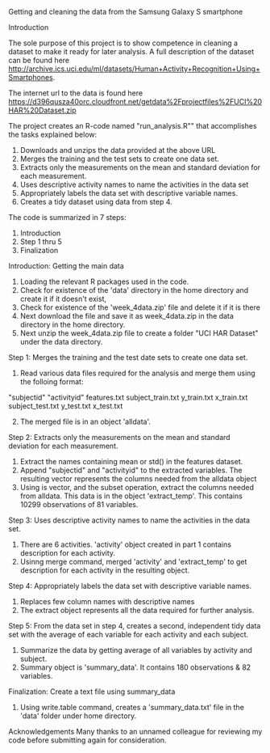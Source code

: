 Getting and cleaning the data from the Samsung Galaxy S smartphone

Introduction

The sole purpose of this project is to show competence in cleaning a dataset to make it ready for later analysis. A full description of the dataset can be found here <http://archive.ics.uci.edu/ml/datasets/Human+Activity+Recognition+Using+Smartphones>.

The internet url to the data is found here <https://d396qusza40orc.cloudfront.net/getdata%2Fprojectfiles%2FUCI%20HAR%20Dataset.zip>

The project creates an R-code named "run_analysis.R"" that accomplishes the tasks explained below:
1. Downloads and unzips the data provided at the above URL
2. Merges the training and the test sets to create one data set.
3. Extracts only the measurements on the mean and standard deviation for each measurement.
4. Uses descriptive activity names to name the activities in the data set
5. Appropriately labels the data set with descriptive variable names.
6. Creates a tidy dataset using data from step 4.

The code is summarized in 7 steps:
1. Introduction
2. Step 1 thru 5
3. Finalization


Introduction: Getting the main data
1. Loading the relevant R packages used in the code.
2. Check for existence of the 'data' directory in the home directory and create it if it doesn't exist,
3. Check for existence of the 'week_4data.zip' file and delete it if it is there 
4. Next download the file and save it as week_4data.zip in the data directory in the home directory.
5. Next unzip the week_4data.zip file to create a folder "UCI HAR Dataset" under the data directory.


Step 1: Merges the training and the test date sets to create one data set.
1. Read various data files required for the analysis and merge them using the folloing format:
        
"subjectid"         "activityid"   features.txt
subject_train.txt   y_train.txt    x_train.txt
subject_test.txt    y_test.txt     x_test.txt

2. The merged file is in an object 'alldata'.


Step 2: Extracts only the measurements on the mean and standard deviation for each measurement.
1. Extract the names containing mean or std() in the features dataset.
2. Append "subjectid" and "activityid" to the extracted variables. The resulting vector represents 
the columns needed from the alldata object
3. Using is vector, and the subset operation, extract the columns needed from alldata. 
This data is in the object 'extract_temp'. This contains 10299 observations of 81 variables.


Step 3: Uses descriptive activity names to name the activities in the data set.
1. There are 6 activities. 'activity' object created in part 1 contains description for each activity.
2. Usinng merge command, merged 'activity' and 'extract_temp' to get description for each activity in the 
resulting object.


Step 4: Appropriately labels the data set with descriptive variable names.
1. Replaces few column names with descriptive names
2. The extract object represents all the data required for further analysis.


Step 5: From the data set in step 4, creates a second, independent tidy data set with the average of each variable for each activity and each subject.
1. Summarize the data by getting average of all variables by activity and subject.
2. Summary object is 'summary_data'. It contains 180 observations & 82 variables.


Finalization: Create a text file using summary_data
1. Using write.table command, creates a 'summary_data.txt' file in the 'data' folder under home directory.


Acknowledgements
Many thanks to an unnamed colleague for reviewing my code before submitting again for consideration.
